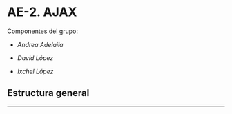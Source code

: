 # **AE-2. AJAX**  

Componentes del grupo:  

- *Andrea Adelaila*  

- *David López*  

- *Ixchel López*  


## Estructura general
----------
